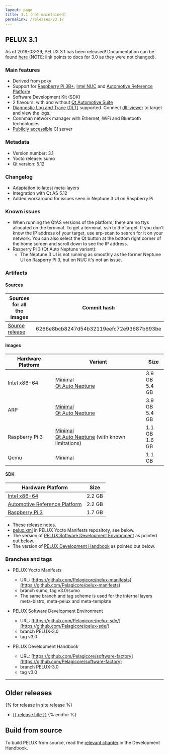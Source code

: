 ```yaml
---
layout: page
title: 3.1 (not maintained)
permalink: /releases/v3.1/
---
```


## PELUX 3.1
As of 2019-03-29, PELUX 3.1 has been released! Documentation can be found
[here](//pelux.io/software-factory/PELUX-3.0/) (NOTE: link points to docs for 3.0 as they were not changed).

### Main features
 - Derived from poky
 - Support for [Raspberry Pi 3B+](https://www.raspberrypi.org/products/raspberry-pi-3-model-b-plus/), [Intel NUC](https://www.intel.com/content/www/us/en/products/boards-kits/nuc.html) and [Automotive Reference Platform](https://www.youtube.com/watch?v=XVF19cC98Xs)
 - Software Development Kit (SDK)
 - 2 flavours: with and without [Qt Automotive Suite](https://www1.qt.io/qt-automotive-suite/)
 - [Diagnostic Log and Trace (DLT)](https://github.com/GENIVI/dlt-daemon)
   supported. Connect [dlt-viewer](https://github.com/GENIVI/dlt-viewer) to
   target and view the logs.
 - Connman network manager with Ethernet, WiFi and Bluetooth technologies
 - [Publicly accessible](//pelux.io/jenkins/) CI server

### Metadata
* Version number: 3.1
* Yocto release: sumo
* Qt version: 5.12

### Changelog
* Adaptation to latest meta-layers
* Integration with Qt AS 5.12
* Added workaround for issues seen in Neptune 3 UI on Raspberry Pi

### Known issues
* When running the QtAS versions of the platform, there are no ttys allocated on
  the terminal. To get a terminal, ssh to the target. If you don't know the IP
  address of your target, use arp-scan to search for it on your network. You can
  also select the Qt button at the bottom right corner of the home screen and
  scroll down to see the IP address.
* Rasperry Pi 3 (Qt Auto Neptune variant):
  - The Neptune 3 UI is not running as smoothly as the former Neptune UI on
    Rasperry Pi 3, but on NUC it's not an issue.

### Artifacts

#### Sources

|Sources for all the images| Commit hash |
| ------------------------ | ----------- |
| [Source release](https://pelux.io/artifacts/pelux/3.1/sources/source-release/) | 6266e8bcb8247d54b32119eefc72e93687b693be |

#### Images

| Hardware Platform | Variant | Size |
| ----------------- | ------- | ---- |
| Intel x86-64      | [Minimal](https://pelux.io/artifacts/pelux/3.1/binaries/intel/core-image-pelux-minimal-dev-intel-corei7-64.wic) <br> [Qt Auto Neptune](https://pelux.io/artifacts/pelux/3.1/binaries/intel/core-image-pelux-qtauto-neptune-dev-intel-corei7-64.wic) | 3.9 GB <br> 5.4 GB |
| ARP               | [Minimal](https://pelux.io/artifacts/pelux/3.1/binaries/arp/core-image-pelux-minimal-dev-arp.wic) <br> [Qt Auto Neptune](https://pelux.io/artifacts/pelux/3.1/binaries/arp/core-image-pelux-qtauto-neptune-dev-arp.wic)  | 3.9 GB <br> 5.4 GB |
| Raspberry Pi 3    | [Minimal](https://pelux.io/artifacts/pelux/3.1/binaries/rpi3/core-image-pelux-minimal-dev-raspberrypi3.rpi-sdimg) <br> [Qt Auto Neptune](https://pelux.io/artifacts/pelux/3.1/binaries/rpi3/core-image-pelux-qtauto-neptune-dev-raspberrypi3.rpi-sdimg) (with known limitations) | 1.1 GB <br> 1.6 GB |
| Qemu              | [Minimal](https://pelux.io/artifacts/pelux/3.1/binaries/qemu/core-image-pelux-minimal-dev-qemux86-64.ext4) | 1.1 GB |

#### SDK

| Hardware Platform | Size |
| ----------------- | ---- |
| [Intel x86-64](https://pelux.io/artifacts/pelux/3.1/binaries/intel/pelux-glibc-x86_64-core-image-pelux-qtauto-neptune-dev-corei7-64-toolchain-3.1.sh) | 2.2 GB |
| [Automotive Reference Platform](https://pelux.io/artifacts/pelux/3.1/binaries/arp/pelux-glibc-x86_64-core-image-pelux-qtauto-neptune-dev-corei7-64-toolchain-3.1.sh) | 2.2 GB |
| [Raspberry Pi 3](https://pelux.io/artifacts/pelux/3.1/binaries/rpi3/pelux-glibc-x86_64-core-image-pelux-qtauto-neptune-dev-cortexa7hf-neon-vfpv4-toolchain-3.1.sh) | 1.7 GB |

* These release notes.
* [pelux.xml](https://github.com/Pelagicore/pelux-manifests/blob/v3.1/sumo/pelux.xml)
  in PELUX Yocto Manifests repository, see below.
* The version of [PELUX Software Development
  Environment](https://github.com/Pelagicore/pelux-sde/tree/PELUX-3.1) as pointed out below.
* The version of [PELUX Development Handbook](//pelux.io/software-factory/PELUX-3.0/) as
  pointed out below.

### Branches and tags
* PELUX Yocto Manifests
    - URL: [https://github.com/Pelagicore/pelux-manifests](https://github.com/Pelagicore/pelux-manifests)
    - branch sumo, tag v3.0/sumo
    - The same branch and tag scheme is used for the internal layers
      meta-bistro, meta-pelux and meta-template

* PELUX Software Development Environment
    - URL: [https://github.com/Pelagicore/pelux-sde/](https://github.com/Pelagicore/pelux-sde/)
    - branch PELUX-3.0
    - tag v3.0

* PELUX Development Handbook
    - URL: [https://github.com/Pelagicore/software-factory](https://github.com/Pelagicore/software-factory)
    - branch PELUX-3.0
    - tag v3.0

------------------------

## Older releases
{% for release in site.release %}
  - <a href="{{ release.url }}">{{ release.title }}</a>
{% endfor %}

## Build from source
To build PELUX from source, read the [relevant
chapter](//pelux.io/software-factory/PELUX-3.0/chapters/baseplatform/index.html) in
the Development Handbook.
